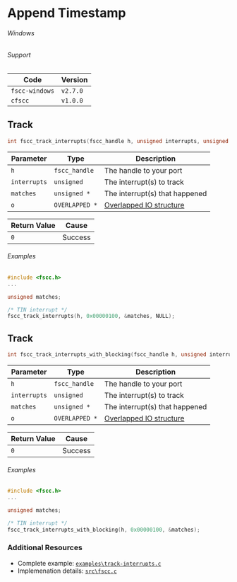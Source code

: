# Append Timestamp

###### Windows

###### Support
| Code           | Version
| -------------- | --------
| `fscc-windows` | `v2.7.0` 
| `cfscc`        | `v1.0.0`


## Track
```c
int fscc_track_interrupts(fscc_handle h, unsigned interrupts, unsigned *matches, OVERLAPPED *o);
```

| Parameter    | Type           | Description
| ------------ | -------------- | ------------------------------------
| `h`          | `fscc_handle`  | The handle to your port
| `interrupts` | `unsigned`     | The interrupt(s) to track
| `matches`    | `unsigned *`   | The interrupt(s) that happened
| `o`          | `OVERLAPPED *` | [Overlapped IO structure](http://msdn.microsoft.com/en-us/library/windows/desktop/ms686358.aspx)

| Return Value | Cause
| ------------ | -------
| `0`          | Success

###### Examples
```c
#include <fscc.h>
...

unsigned matches;

/* TIN interrupt */
fscc_track_interrupts(h, 0x00000100, &matches, NULL);
```


## Track
```c
int fscc_track_interrupts_with_blocking(fscc_handle h, unsigned interrupts, unsigned *matches);
```

| Parameter    | Type           | Description
| ------------ | -------------- | -----------------------
| `h`          | `fscc_handle`  | The handle to your port
| `interrupts` | `unsigned`     | The interrupt(s) to track
| `matches`    | `unsigned *`   | The interrupt(s) that happened
| `o`          | `OVERLAPPED *` | [Overlapped IO structure](http://msdn.microsoft.com/en-us/library/windows/desktop/ms686358.aspx)

| Return Value | Cause
| ------------ | -------
| `0`          | Success

###### Examples
```c
#include <fscc.h>
...

unsigned matches;

/* TIN interrupt */
fscc_track_interrupts_with_blocking(h, 0x00000100, &matches);
```

### Additional Resources
- Complete example: [`examples\track-interrupts.c`](https://github.com/commtech/cfscc/blob/master/examples/track-interrupts.c)
- Implemenation details: [`src\fscc.c`](https://github.com/commtech/cfscc/blob/master/src/fscc.c)
